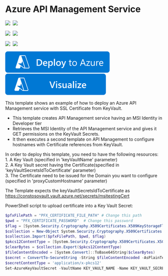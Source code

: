 # Azure API Management Service

<IMG SRC="https://azurequickstartsservice.blob.core.windows.net/badges/201-api-management-create-with-keyvault-ssl/PublicLastTestDate.svg" />&nbsp;
<IMG SRC="https://azurequickstartsservice.blob.core.windows.net/badges/201-api-management-create-with-keyvault-ssl/PublicDeployment.svg" />&nbsp;

<IMG SRC="https://azurequickstartsservice.blob.core.windows.net/badges/201-api-management-create-with-keyvault-ssl/FairfaxLastTestDate.svg" />&nbsp;
<IMG SRC="https://azurequickstartsservice.blob.core.windows.net/badges/201-api-management-create-with-keyvault-ssl/FairfaxDeployment.svg" />&nbsp;

<IMG SRC="https://azurequickstartsservice.blob.core.windows.net/badges/201-api-management-create-with-keyvault-ssl/BestPracticeResult.svg" />&nbsp;
<IMG SRC="https://azurequickstartsservice.blob.core.windows.net/badges/201-api-management-create-with-keyvault-ssl/CredScanResult.svg" />&nbsp;

<a href="https://portal.azure.com/#create/Microsoft.Template/uri/https%3A%2F%2Fraw.githubusercontent.com%2Fazure%2Fazure-quickstart-templates%2Fmaster%2F201-api-management-create-with-keyvault-ssl%2Fazuredeploy.json" target="_blank">
    <img src="https://raw.githubusercontent.com/Azure/azure-quickstart-templates/master/1-CONTRIBUTION-GUIDE/images/deploytoazure.svg"/>
</a>
<a href="http://armviz.io/#/?load=https%3A%2F%2Fraw.githubusercontent.com%2FAzure%2Fazure-quickstart-templates%2Fmaster%2F201-api-management-create-with-keyvault-ssl%2Fazuredeploy.json" target="_blank">
    <img src="https://raw.githubusercontent.com/Azure/azure-quickstart-templates/master/1-CONTRIBUTION-GUIDE/images/visualizebutton.svg"/>
</a>

This template shows an example of how to deploy an Azure API Management service with SSL Certificate from KeyVault.  
* This template creates API Management service having an MSI Identity in Developer tier 
* Retrieves the MSI Identity of the API Management service and gives it GET permissions on the KeyVault Secrets.
* It then executes a second template on API Management to configure hostnames with Certificate references from KeyVault.

<P>
In order to deploy this template, you need to have the following resources: <br />
1. A Key Vault (specified in 'keyVaultName' parameter) <br />
2. A Key Vault secret having the Certificate(specified in 'keyVaultSecretsIdToCertificate' parameter) <br />
3. The Certificate need to be issued for the Domain you want to configure (specified in 'proxyCustomHostname' parameter) <br />
</P>

The Template expects the keyVaultSecretsIdToCertificate as https://constosovault.vault.azure.net/secrets/msitestingCert

PowerShell script to upload certificate into a Key Vault Secret:
```Powershell
$pfxFilePath = "PFX_CERTIFICATE_FILE_PATH" # Change this path
$pwd = "PFX_CERTIFICATE_PASSWORD"  # Change this password
$flag = [System.Security.Cryptography.X509Certificates.X509KeyStorageFlags]::Exportable
$collection = New-Object System.Security.Cryptography.X509Certificates.X509Certificate2Collection
$collection.Import($pfxFilePath, $pwd, $flag)
$pkcs12ContentType = [System.Security.Cryptography.X509Certificates.X509ContentType]::Pkcs12
$clearBytes = $collection.Export($pkcs12ContentType)
$fileContentEncoded = [System.Convert]::ToBase64String($clearBytes)
$secret = ConvertTo-SecureString -String $fileContentEncoded -AsPlainText –Force
$secretContentType = 'application/x-pkcs12'
Set-AzureKeyVaultSecret -VaultName KEY_VAULT_NAME -Name KEY_VAULT_SECRET_NAME -SecretValue $Secret -ContentType $secretContentType # Change Key Vault name and Secret name
```

